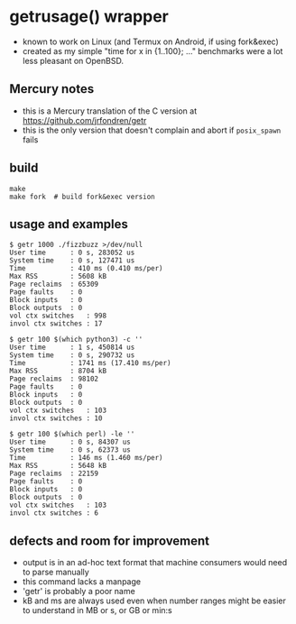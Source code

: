 # getrusage() wrapper
- known to work on Linux (and Termux on Android, if using fork&exec)
- created as my simple "time for x in {1..100}; ..." benchmarks were a lot less pleasant on OpenBSD.

## Mercury notes
- this is a Mercury translation of the C version at https://github.com/jrfondren/getr
- this is the only version that doesn't complain and abort if `posix_spawn` fails

## build
```
make
make fork  # build fork&exec version
```

## usage and examples
```
$ getr 1000 ./fizzbuzz >/dev/null
User time      : 0 s, 283052 us
System time    : 0 s, 127471 us
Time           : 410 ms (0.410 ms/per)
Max RSS        : 5608 kB
Page reclaims  : 65309
Page faults    : 0
Block inputs   : 0
Block outputs  : 0
vol ctx switches   : 998
invol ctx switches : 17

$ getr 100 $(which python3) -c ''
User time      : 1 s, 450814 us
System time    : 0 s, 290732 us
Time           : 1741 ms (17.410 ms/per)
Max RSS        : 8704 kB
Page reclaims  : 98102
Page faults    : 0
Block inputs   : 0
Block outputs  : 0
vol ctx switches   : 103
invol ctx switches : 10

$ getr 100 $(which perl) -le ''
User time      : 0 s, 84307 us
System time    : 0 s, 62373 us
Time           : 146 ms (1.460 ms/per)
Max RSS        : 5648 kB
Page reclaims  : 22159
Page faults    : 0
Block inputs   : 0
Block outputs  : 0
vol ctx switches   : 103
invol ctx switches : 6
```

## defects and room for improvement
- output is in an ad-hoc text format that machine consumers would need to parse manually
- this command lacks a manpage
- 'getr' is probably a poor name
- kB and ms are always used even when number ranges might be easier to understand in MB or s, or GB or min:s
